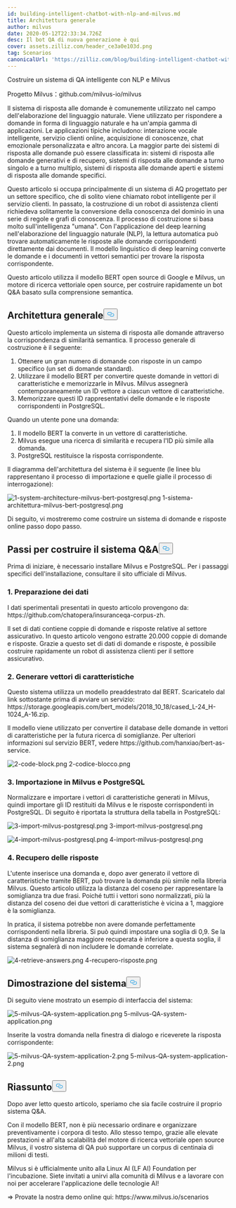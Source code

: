 ```yaml
---
id: building-intelligent-chatbot-with-nlp-and-milvus.md
title: Architettura generale
author: milvus
date: 2020-05-12T22:33:34.726Z
desc: Il bot QA di nuova generazione è qui
cover: assets.zilliz.com/header_ce3a0e103d.png
tag: Scenarios
canonicalUrl: 'https://zilliz.com/blog/building-intelligent-chatbot-with-nlp-and-milvus'
---
```

<custom-h1>Costruire un sistema di QA intelligente con NLP e Milvus</custom-h1><p>Progetto Milvus：github.com/milvus-io/milvus</p>
<p>Il sistema di risposta alle domande è comunemente utilizzato nel campo dell'elaborazione del linguaggio naturale. Viene utilizzato per rispondere a domande in forma di linguaggio naturale e ha un'ampia gamma di applicazioni. Le applicazioni tipiche includono: interazione vocale intelligente, servizio clienti online, acquisizione di conoscenze, chat emozionale personalizzata e altro ancora. La maggior parte dei sistemi di risposta alle domande può essere classificata in: sistemi di risposta alle domande generativi e di recupero, sistemi di risposta alle domande a turno singolo e a turno multiplo, sistemi di risposta alle domande aperti e sistemi di risposta alle domande specifici.</p>
<p>Questo articolo si occupa principalmente di un sistema di AQ progettato per un settore specifico, che di solito viene chiamato robot intelligente per il servizio clienti. In passato, la costruzione di un robot di assistenza clienti richiedeva solitamente la conversione della conoscenza del dominio in una serie di regole e grafi di conoscenza. Il processo di costruzione si basa molto sull'intelligenza "umana". Con l'applicazione del deep learning nell'elaborazione del linguaggio naturale (NLP), la lettura automatica può trovare automaticamente le risposte alle domande corrispondenti direttamente dai documenti. Il modello linguistico di deep learning converte le domande e i documenti in vettori semantici per trovare la risposta corrispondente.</p>
<p>Questo articolo utilizza il modello BERT open source di Google e Milvus, un motore di ricerca vettoriale open source, per costruire rapidamente un bot Q&amp;A basato sulla comprensione semantica.</p>
<h2 id="Overall-Architecture" class="common-anchor-header">Architettura generale<button data-href="#Overall-Architecture" class="anchor-icon" translate="no">
      <svg translate="no"
        aria-hidden="true"
        focusable="false"
        height="20"
        version="1.1"
        viewBox="0 0 16 16"
        width="16"
      >
        <path
          fill="#0092E4"
          fill-rule="evenodd"
          d="M4 9h1v1H4c-1.5 0-3-1.69-3-3.5S2.55 3 4 3h4c1.45 0 3 1.69 3 3.5 0 1.41-.91 2.72-2 3.25V8.59c.58-.45 1-1.27 1-2.09C10 5.22 8.98 4 8 4H4c-.98 0-2 1.22-2 2.5S3 9 4 9zm9-3h-1v1h1c1 0 2 1.22 2 2.5S13.98 12 13 12H9c-.98 0-2-1.22-2-2.5 0-.83.42-1.64 1-2.09V6.25c-1.09.53-2 1.84-2 3.25C6 11.31 7.55 13 9 13h4c1.45 0 3-1.69 3-3.5S14.5 6 13 6z"
        ></path>
      </svg>
    </button></h2><p>Questo articolo implementa un sistema di risposta alle domande attraverso la corrispondenza di similarità semantica. Il processo generale di costruzione è il seguente:</p>
<ol>
<li>Ottenere un gran numero di domande con risposte in un campo specifico (un set di domande standard).</li>
<li>Utilizzare il modello BERT per convertire queste domande in vettori di caratteristiche e memorizzarle in Milvus. Milvus assegnerà contemporaneamente un ID vettore a ciascun vettore di caratteristiche.</li>
<li>Memorizzare questi ID rappresentativi delle domande e le risposte corrispondenti in PostgreSQL.</li>
</ol>
<p>Quando un utente pone una domanda:</p>
<ol>
<li>Il modello BERT la converte in un vettore di caratteristiche.</li>
<li>Milvus esegue una ricerca di similarità e recupera l'ID più simile alla domanda.</li>
<li>PostgreSQL restituisce la risposta corrispondente.</li>
</ol>
<p>Il diagramma dell'architettura del sistema è il seguente (le linee blu rappresentano il processo di importazione e quelle gialle il processo di interrogazione):</p>
<p>
  
   <span class="img-wrapper"> <img translate="no" src="https://assets.zilliz.com/1_system_architecture_milvus_bert_postgresql_63de466754.png" alt="1-system-architecture-milvus-bert-postgresql.png" class="doc-image" id="1-system-architecture-milvus-bert-postgresql.png" />
   </span> <span class="img-wrapper"> <span>1-sistema-architettura-milvus-bert-postgresql.png</span> </span></p>
<p>Di seguito, vi mostreremo come costruire un sistema di domande e risposte online passo dopo passo.</p>
<h2 id="Steps-to-Build-the-QA-System" class="common-anchor-header">Passi per costruire il sistema Q&amp;A<button data-href="#Steps-to-Build-the-QA-System" class="anchor-icon" translate="no">
      <svg translate="no"
        aria-hidden="true"
        focusable="false"
        height="20"
        version="1.1"
        viewBox="0 0 16 16"
        width="16"
      >
        <path
          fill="#0092E4"
          fill-rule="evenodd"
          d="M4 9h1v1H4c-1.5 0-3-1.69-3-3.5S2.55 3 4 3h4c1.45 0 3 1.69 3 3.5 0 1.41-.91 2.72-2 3.25V8.59c.58-.45 1-1.27 1-2.09C10 5.22 8.98 4 8 4H4c-.98 0-2 1.22-2 2.5S3 9 4 9zm9-3h-1v1h1c1 0 2 1.22 2 2.5S13.98 12 13 12H9c-.98 0-2-1.22-2-2.5 0-.83.42-1.64 1-2.09V6.25c-1.09.53-2 1.84-2 3.25C6 11.31 7.55 13 9 13h4c1.45 0 3-1.69 3-3.5S14.5 6 13 6z"
        ></path>
      </svg>
    </button></h2><p>Prima di iniziare, è necessario installare Milvus e PostgreSQL. Per i passaggi specifici dell'installazione, consultare il sito ufficiale di Milvus.</p>
<h3 id="1-Data-preparation" class="common-anchor-header">1. Preparazione dei dati</h3><p>I dati sperimentali presentati in questo articolo provengono da: https://github.com/chatopera/insuranceqa-corpus-zh.</p>
<p>Il set di dati contiene coppie di domande e risposte relative al settore assicurativo. In questo articolo vengono estratte 20.000 coppie di domande e risposte. Grazie a questo set di dati di domande e risposte, è possibile costruire rapidamente un robot di assistenza clienti per il settore assicurativo.</p>
<h3 id="2-Generate-feature-vectors" class="common-anchor-header">2. Generare vettori di caratteristiche</h3><p>Questo sistema utilizza un modello preaddestrato dal BERT. Scaricatelo dal link sottostante prima di avviare un servizio: https://storage.googleapis.com/bert_models/2018_10_18/cased_L-24_H-1024_A-16.zip.</p>
<p>Il modello viene utilizzato per convertire il database delle domande in vettori di caratteristiche per la futura ricerca di somiglianze. Per ulteriori informazioni sul servizio BERT, vedere https://github.com/hanxiao/bert-as-service.</p>
<p>
  
   <span class="img-wrapper"> <img translate="no" src="https://assets.zilliz.com/2_code_block_e1b2021a91.png" alt="2-code-block.png" class="doc-image" id="2-code-block.png" />
   </span> <span class="img-wrapper"> <span>2-codice-blocco.png</span> </span></p>
<h3 id="3-Import-to-Milvus-and-PostgreSQL" class="common-anchor-header">3. Importazione in Milvus e PostgreSQL</h3><p>Normalizzare e importare i vettori di caratteristiche generati in Milvus, quindi importare gli ID restituiti da Milvus e le risposte corrispondenti in PostgreSQL. Di seguito è riportata la struttura della tabella in PostgreSQL:</p>
<p>
  
   <span class="img-wrapper"> <img translate="no" src="https://assets.zilliz.com/3_import_milvus_postgresql_bb2a258c61.png" alt="3-import-milvus-postgresql.png" class="doc-image" id="3-import-milvus-postgresql.png" />
   </span> <span class="img-wrapper"> <span>3-import-milvus-postgresql.png</span> </span></p>
<p>
  
   <span class="img-wrapper"> <img translate="no" src="https://assets.zilliz.com/4_import_milvus_postgresql_2abc29a4c4.png" alt="4-import-milvus-postgresql.png" class="doc-image" id="4-import-milvus-postgresql.png" />
   </span> <span class="img-wrapper"> <span>4-import-milvus-postgresql.png</span> </span></p>
<h3 id="4-Retrieve-Answers" class="common-anchor-header">4. Recupero delle risposte</h3><p>L'utente inserisce una domanda e, dopo aver generato il vettore di caratteristiche tramite BERT, può trovare la domanda più simile nella libreria Milvus. Questo articolo utilizza la distanza del coseno per rappresentare la somiglianza tra due frasi. Poiché tutti i vettori sono normalizzati, più la distanza del coseno dei due vettori di caratteristiche è vicina a 1, maggiore è la somiglianza.</p>
<p>In pratica, il sistema potrebbe non avere domande perfettamente corrispondenti nella libreria. Si può quindi impostare una soglia di 0,9. Se la distanza di somiglianza maggiore recuperata è inferiore a questa soglia, il sistema segnalerà di non includere le domande correlate.</p>
<p>
  
   <span class="img-wrapper"> <img translate="no" src="https://assets.zilliz.com/4_retrieve_answers_6424db1032.png" alt="4-retrieve-answers.png" class="doc-image" id="4-retrieve-answers.png" />
   </span> <span class="img-wrapper"> <span>4-recupero-risposte.png</span> </span></p>
<h2 id="System-Demonstration" class="common-anchor-header">Dimostrazione del sistema<button data-href="#System-Demonstration" class="anchor-icon" translate="no">
      <svg translate="no"
        aria-hidden="true"
        focusable="false"
        height="20"
        version="1.1"
        viewBox="0 0 16 16"
        width="16"
      >
        <path
          fill="#0092E4"
          fill-rule="evenodd"
          d="M4 9h1v1H4c-1.5 0-3-1.69-3-3.5S2.55 3 4 3h4c1.45 0 3 1.69 3 3.5 0 1.41-.91 2.72-2 3.25V8.59c.58-.45 1-1.27 1-2.09C10 5.22 8.98 4 8 4H4c-.98 0-2 1.22-2 2.5S3 9 4 9zm9-3h-1v1h1c1 0 2 1.22 2 2.5S13.98 12 13 12H9c-.98 0-2-1.22-2-2.5 0-.83.42-1.64 1-2.09V6.25c-1.09.53-2 1.84-2 3.25C6 11.31 7.55 13 9 13h4c1.45 0 3-1.69 3-3.5S14.5 6 13 6z"
        ></path>
      </svg>
    </button></h2><p>Di seguito viene mostrato un esempio di interfaccia del sistema:</p>
<p>
  
   <span class="img-wrapper"> <img translate="no" src="https://assets.zilliz.com/5_milvus_QA_system_application_e5860cee42.png" alt="5-milvus-QA-system-application.png" class="doc-image" id="5-milvus-qa-system-application.png" />
   </span> <span class="img-wrapper"> <span>5-milvus-QA-system-application.png</span> </span></p>
<p>Inserite la vostra domanda nella finestra di dialogo e riceverete la risposta corrispondente:</p>
<p>
  
   <span class="img-wrapper"> <img translate="no" src="https://assets.zilliz.com/5_milvus_QA_system_application_2_8064237e2a.png" alt="5-milvus-QA-system-application-2.png" class="doc-image" id="5-milvus-qa-system-application-2.png" />
   </span> <span class="img-wrapper"> <span>5-milvus-QA-system-application-2.png</span> </span></p>
<h2 id="Summary" class="common-anchor-header">Riassunto<button data-href="#Summary" class="anchor-icon" translate="no">
      <svg translate="no"
        aria-hidden="true"
        focusable="false"
        height="20"
        version="1.1"
        viewBox="0 0 16 16"
        width="16"
      >
        <path
          fill="#0092E4"
          fill-rule="evenodd"
          d="M4 9h1v1H4c-1.5 0-3-1.69-3-3.5S2.55 3 4 3h4c1.45 0 3 1.69 3 3.5 0 1.41-.91 2.72-2 3.25V8.59c.58-.45 1-1.27 1-2.09C10 5.22 8.98 4 8 4H4c-.98 0-2 1.22-2 2.5S3 9 4 9zm9-3h-1v1h1c1 0 2 1.22 2 2.5S13.98 12 13 12H9c-.98 0-2-1.22-2-2.5 0-.83.42-1.64 1-2.09V6.25c-1.09.53-2 1.84-2 3.25C6 11.31 7.55 13 9 13h4c1.45 0 3-1.69 3-3.5S14.5 6 13 6z"
        ></path>
      </svg>
    </button></h2><p>Dopo aver letto questo articolo, speriamo che sia facile costruire il proprio sistema Q&amp;A.</p>
<p>Con il modello BERT, non è più necessario ordinare e organizzare preventivamente i corpora di testo. Allo stesso tempo, grazie alle elevate prestazioni e all'alta scalabilità del motore di ricerca vettoriale open source Milvus, il vostro sistema di QA può supportare un corpus di centinaia di milioni di testi.</p>
<p>Milvus si è ufficialmente unito alla Linux AI (LF AI) Foundation per l'incubazione. Siete invitati a unirvi alla comunità di Milvus e a lavorare con noi per accelerare l'applicazione delle tecnologie AI!</p>
<p>=&gt; Provate la nostra demo online qui: https://www.milvus.io/scenarios</p>
